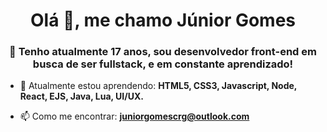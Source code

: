 <h1 align="center">Olá 👋, me chamo Júnior Gomes</h1>
<h3 align="center">📜 Tenho atualmente 17 anos, sou desenvolvedor front-end em busca de ser fullstack, e em constante aprendizado!</h3>

- 🌱 Atualmente estou aprendendo: **HTML5, CSS3, Javascript, Node, React, EJS, Java, Lua, UI/UX.**

- 📫 Como me encontrar: **juniorgomescrg@outlook.com**

